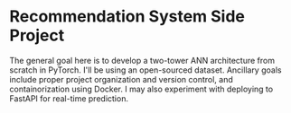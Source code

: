 # Recommendation System Side Project

The general goal here is to develop a two-tower ANN architecture from scratch in PyTorch. I'll be using an open-sourced dataset. Ancillary goals include proper project organization and version control, and containorization using Docker. I may also experiment with deploying to FastAPI for real-time prediction. 